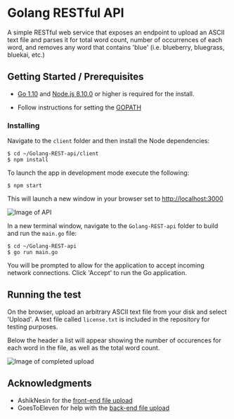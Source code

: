 # Golang RESTful API

A simple RESTful web service that exposes an endpoint to upload an ASCII text file and parses it for total word count, number of occurrences of each word, and removes any word that contains 'blue' (i.e. blueberry, bluegrass, bluekai, etc.)

## Getting Started / Prerequisites

- [Go 1.10](https://golang.org/dl/) and [Node.js 8.10.0](https://nodejs.org/en/) or higher is required for the install.

- Follow instructions for setting the [GOPATH](https://github.com/golang/go/wiki/SettingGOPATH)

### Installing

Navigate to the `client` folder and then install the Node dependencies:
```
$ cd ~/Golang-REST-api/client
$ npm install
```
To launch the app in development mode execute the following:
```
$ npm start
```
This will launch a new window in your browser set to [http://localhost:3000](http://localhost:3000)

![Image of API](https://preview.ibb.co/fT2bpn/Screen_Shot_2018_03_27_at_8_30_18_PM.png)

In a new terminal window, navigate to the `Golang-REST-api` folder to build and run the `main.go` file:
```
$ cd ~/Golang-REST-api
$ go run main.go
```
You will be prompted to allow for the application to accept incoming network connections. Click 'Accept' to run the Go application.
## Running the test
On the browser, upload an arbitrary ASCII text file from your disk and select 'Upload'. A text file called `license.txt` is included in the repository for testing purposes.

Below the header a list will appear showing the number of occurences for each word in the file, as well as the total word count.

![Image of completed upload](https://image.ibb.co/kimSUn/Screen_Shot_2018_03_27_at_9_20_22_PM.png)

## Acknowledgments

* AshikNesin for the [front-end file upload](https://gist.github.com/AshikNesin/e44b1950f6a24cfcd85330ffc1713513#file-react-file-upload-js)
* GoesToEleven for help with the [back-end file upload](https://github.com/GoesToEleven/golang-web-dev/blob/5af87d51b744cca83b945c851a7cf8aaf3e0687f/000_temp/42_class/04/main.go)

